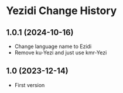 Yezidi Change History
====================

1.0.1 (2024-10-16)
----------------
* Change language name to Ezidi
* Remove ku-Yezi and just use kmr-Yezi

1.0 (2023-12-14)
----------------
* First version
 
